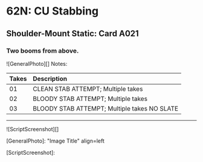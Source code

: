 # 62N: CU Stabbing

## Shoulder-Mount Static: Card A021

### Two booms from above.

![GeneralPhoto][]
Notes: 

| Takes | Description |
|:---|:----|
| 01 | CLEAN STAB ATTEMPT; Multiple takes |
| 02 | BLOODY STAB ATTEMPT; Multiple takes |
| 03 | BLOODY STAB ATTEMPT; Multiple takes NO SLATE |

----

![ScriptScreenshot][]


[GeneralPhoto]:  "Image Title" align=left

[ScriptScreenshot]: 